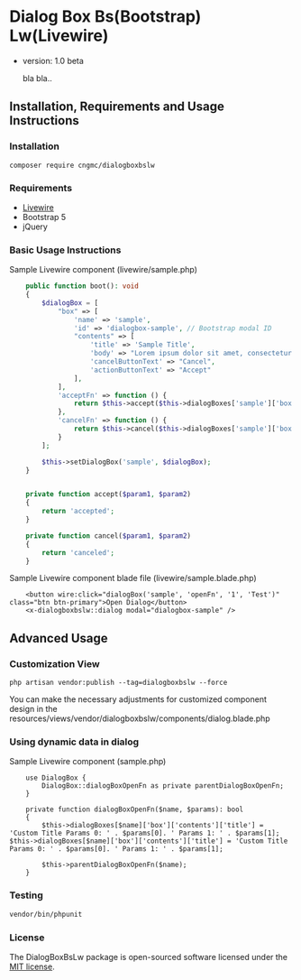 # Dialog Box Bs(Bootstrap) Lw(Livewire)
- version: 1.0 beta


  bla bla..
## Installation, Requirements and Usage Instructions

### Installation
```terminal
composer require cngmc/dialogboxbslw
```

### Requirements

- [Livewire](https://livewire.laravel.com/)
- Bootstrap 5
- jQuery

###  Basic Usage Instructions

Sample Livewire component (livewire/sample.php)
```php
    public function boot(): void
    {
        $dialogBox = [
            "box" => [
                'name' => 'sample',
                'id' => 'dialogbox-sample', // Bootstrap modal ID
                "contents" => [
                    'title' => 'Sample Title',
                    'body' => "Lorem ipsum dolor sit amet, consectetur adipiscing elit, sed do eiusmod tempor incididunt ut labore et dolore magna aliqua.",
                    'cancelButtonText' => "Cancel",
                    'actionButtonText' => "Accept"
                ],
            ],
            'acceptFn' => function () {
                return $this->accept($this->dialogBoxes['sample']['box']['params'][0], $this->dialogBoxes['sample']['box']['params'][1]);
            },
            'cancelFn' => function () {
                return $this->cancel($this->dialogBoxes['sample']['box']['params'][0], $this->dialogBoxes['sample']['box']['params'][1]);
            }
        ];

        $this->setDialogBox('sample', $dialogBox);
    }


    private function accept($param1, $param2)
    {
        return 'accepted';
    }

    private function cancel($param1, $param2)
    {
        return 'canceled';
    }


```
Sample Livewire component blade file (livewire/sample.blade.php)
```
    <button wire:click="dialogBox('sample', 'openFn', '1', 'Test')" class="btn btn-primary">Open Dialog</button>
    <x-dialogboxbslw::dialog modal="dialogbox-sample" />
```
## Advanced Usage

### Customization View

```
php artisan vendor:publish --tag=dialogboxbslw --force
```

You can make the necessary adjustments for customized component design in the
resources/views/vendor/dialogboxbslw/components/dialog.blade.php


### Using dynamic data in dialog 
Sample Livewire component (sample.php)
```
    use DialogBox {
        DialogBox::dialogBoxOpenFn as private parentDialogBoxOpenFn;
    }

    private function dialogBoxOpenFn($name, $params): bool
    {
        $this->dialogBoxes[$name]['box']['contents']['title'] = 'Custom Title Params 0: ' . $params[0]. ' Params 1: ' . $params[1];        $this->dialogBoxes[$name]['box']['contents']['title'] = 'Custom Title Params 0: ' . $params[0]. ' Params 1: ' . $params[1];
        
        $this->parentDialogBoxOpenFn($name);
    }
```

### Testing

``` bash
vendor/bin/phpunit
```

### License
The DialogBoxBsLw package is open-sourced software licensed under the [MIT license](./license).
